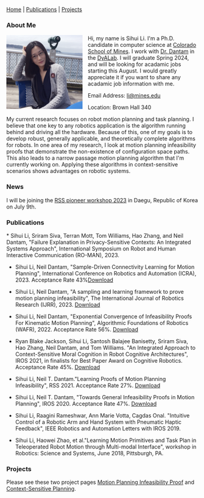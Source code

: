 

[Home](#-me) | [Publications](#pubs) | [Projects](#projects)

<h3>About Me<a name="me"></a></h3>

<div style="float: left;margin-right: 1em;">
<img src="img/sihui2.png" width="200" alt="me"/>
</div>

Hi, my name is Sihui Li. I'm a Ph.D. candidate in computer science at [Colorado School of Mines](https://www.mines.edu/). 
I work with [Dr. Dantam](http://www.neil.dantam.name/) in the [DyALab](http://dyalab.mines.edu/). 
I will graduate Spring 2024, and will be looking for acadamic jobs starting this August. I would greatly appreciate it if you want to share any acadamic job information with me. 

Email Address: li@mines.edu

Location: Brown Hall 340

<p style="clear:both"></p>

My current research focuses on robot motion planning and task planning. 
I believe that one key to any robotics application is the algorithm running behind and driving all the hardware.
Because of this, one of my goals is to develop robust, generally applicable, and theoretically complete algorithms for robots. 
In one area of my research, I look at motion planning infeasibility proofs that demonstrate the non-existence of configuration space paths. This also leads to a narrow passage motion planning algorithm that I'm currently working on. 
Applying these algorithms in context-sensitive scenarios shows advantages on robotic systems.


<h3>News<a name="news"></a><p style="text-align: left;"></h3>

I will be joining the [RSS pioneer workshop 2023](https://sites.google.com/view/rsspioneers2023/) in Daegu, Republic of Korea on July 9th.


<p style="clear:both"></p>


<h3>Publications<a name="pubs"></a><p style="text-align: left;"></h3>
* Sihui Li, Sriram Siva, Terran Mott, Tom Williams, Hao Zhang, and Neil Dantam, "Failure Explanation in Privacy-Sensitive Contexts: An Integrated Systems Approach", International Symposium on Robot and Human Interactive Communication (RO-MAN), 2023.

* Sihui Li, Neil Dantam, "Sample-Driven Connectivity Learning for Motion Planning", International Conference on Robotics and Automation (ICRA), 2023. Acceptance Rate 43%[Download](pdfs/li2023sdcl.pdf)

* Sihui Li, Neil Dantam, "A sampling and learning framework to prove motion planning infeasibility", The International Journal of Robotics Research (IJRR), 2023. [Download](https://doi.org/10.1177/02783649231154674)

* Sihui Li, Neil Dantam, "Exponential Convergence of Infeasibility Proofs For Kinematic Motion Planning", Algorithmic Foundations of Robotics (WAFR), 2022. Acceptance Rate 56%. [Download](https://doi.org/10.1007/978-3-031-21090-7_18)

* Ryan Blake Jackson, Sihui Li, Santosh Balajee Banisetty, Sriram Siva, Hao Zhang, Neil Dantam, and Tom Williams. "An Integrated Approach to Context-Sensitive Moral Cognition in Robot Cognitive Architectures", IROS 2021, in finalists for Best Paper Award on Cognitive Robotics. Acceptance Rate 45%. [Download](http://dx.doi.org/10.1109/IROS51168.2021.9636434)

* Sihui Li, Neil T. Dantam."Learning Proofs of Motion Planning Infeasibility", RSS 2021. Acceptance Rate 27%. [Download](https://www.roboticsproceedings.org/rss17/p064.pdf)

* Sihui Li, Neil T. Dantam, "Towards General Infeasibility Proofs in Motion Planning", IROS 2020. Acceptance Rate 47%. [Download](http://dx.doi.org/10.1109/IROS45743.2020.9340804)

* Sihui Li, Raagini Rameshwar, Ann Marie Votta, Cagdas Onal. "Intuitive Control of a Robotic Arm and Hand System with Pneumatic Haptic Feedback", IEEE Robotics and Automation Letters with IROS 2019.

* Sihui Li, Haowei Zhao, et al."Learning Motion Primitives and Task Plan in Teleoperated Robot Motion through Multi-modal Interface", workshop in Robotics: Science and Systems, June 2018, Pittsburgh, PA.

<p style="clear:both"></p>

<h3>Projects<a name="projects"></a><p style="text-align: left;"></h3>

Please see these two project pages [Motion Planning Infeasibility Proof](http://dyalab.mines.edu/projects/infeasibility/index.html) and [Context-Sensitive Planning](http://dyalab.mines.edu/projects/hri/index.html). 

<p style="clear:both"></p>

